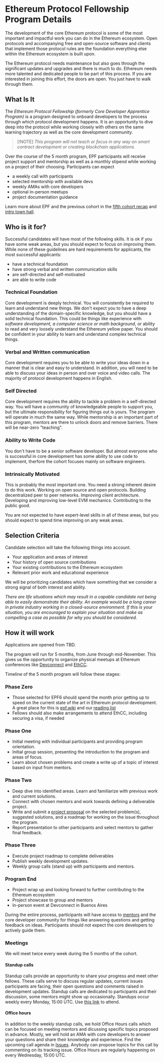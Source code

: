 # Ethereum Protocol Fellowship Program Details

The development of the core Ethereum protocol is some of the most important and impactful work you can do in the Ethereum ecosystem. Open protocols and accompanying free and open-source software and clients that implement those protocol rules are the foundation everything else within the Ethereum ecosystem is built upon.

The Ethereum protocol needs maintenance but also goes through the significant updates and upgrades and there is much to do. Ethereum needs more talented and dedicated people to be part of this process. If you are interested in joining this effort, the doors are open. You just have to walk through them.

## What Is It

The *Ethereum Protocol Fellowship (formerly Core Developer Apprentice Program)* is a program designed to onboard developers to the process through which protocol development happens. It is an opportunity to dive deep into the protocol while working closely with others on the same learning trajectory as well as the core development community.

> [!NOTE] *This program will not teach or focus in any way on smart contract development or creating blockchain applications.*

Over the course of the 5 month program, EPF participants will receive project support and mentorship as well as a monthly stipend while working on a project of their choosing. Participants can expect
- a weekly call with participants
- selected mentorship with available devs
- weekly AMAs with core developers
- optional in-person meetups
- project documentation guidance

Learn more about EPF and the previous cohort in the [fifth cohort recap](https://blog.ethereum.org/2025/04/10/epf-5-recap) and [intro town hall](https://www.youtube.com/watch?v=nrwKxyBIYYk).

## Who is it for?

Successful candidates will have most of the following skills. It is ok if you have some weak areas, but you should expect to focus on improving them.
While none of these guidelines are hard requirements for applicants, the most successful applicants:

- have a technical foundation
- have strong verbal and written communication skills
- are self-directed and self-motivated
- are able to write code

### Technical Foundation
Core development is deeply technical. You will consistently be required to learn and understand new things. We don't expect you to have a deep understanding of the domain-specific knowledge, but you should have a solid technical foundation. This could be things like experience with *software development, a computer science or math background*, or ability to read and very loosely understand the Ethereum yellow paper. You should be confident in your ability to learn and understand complex technical things.
### Verbal and Written communication
Core development requires you to be able to write your ideas down in a manner that is clear and easy to understand. In addition, you will need to be able to discuss your ideas in person and over voice and video calls. The majority of protocol development happens in English.
### Self Directed
Core development requires the ability to tackle a problem in a self-directed way. You will have a community of knowledgeable people to support you, but the ultimate responsibility for figuring things out is yours. The program will operate in much the same way. While mentorship is an important part of this program, mentors are there to unlock doors and remove barriers. There will be near-zero "teaching". 
### Ability to Write Code
You don't have to be a senior software developer. But almost everyone who is successful in core development has some ability to use code to implement, therfore the cohort focuses mainly on software engineers. 
### Intrinsically Motivated
This is probably the most important one. You need a strong inherent desire to do this work. Working on open source and open protocols. Building decentralized peer to peer networks. Improving client architecture. Developing and improving low-level EVM mechanics. Contributing to the public good.

You are not expected to have expert-level skills in all of these areas, but you should expect to spend time improving on any weak areas.

## Selection Criteria
Candidate selection will take the following things into account.
- Your application and areas of interest
- Your history of open source contributions
- Your existing contributions to the Ethereum ecosystem
- Relevant prior work and educational experience

We will be prioritizing candidates which have something that we consider a strong signal of both interest and ability.

*There are life situations which may result in a capable candidate not being able to easily demonstrate their ability. An example would be a long career in private industry working in a closed-source environment. If this is your situation, you are encouraged to explain your situation and make as compelling a case as possible for why you should be considered.*

## How it will work

Applications are opened from TBD.

The program will run for 5 months, from June through mid-November. This gives us the opportunity to organize physical meetups at Ethereum conferences like [Devconnect](https://devconnect.org) and [EthCC](https://www.ethcc.io/).

Timeline of the 5 month program will follow these stages:

### Phase Zero
- Those selected for EPF6 should spend the month prior getting up to speed on the current state of the art in Ethereum protocol development. A great place for this is [epf.wiki](https://epf.wiki) and our [reading list](./reading.md)
- Fellows should also make arrangements to attend EthCC, including securing a visa, if needed
### Phase One
- Initial meeting with individual participants and providing program orientation.
- Initial group session, presenting the introduction to the program and areas of focus.
- Learn about chosen problems and create a write up of a topic of interest based on input from mentors.
### Phase Two
- Deep dive into identified areas. Learn and familiarize with previous work and current solutions.
- Connect with chosen mentors and work towards defining a deliverable project.
- Write and submit a [project proposal](/projects/project-template.md) on the selected problem(s), suggested solutions, and a roadmap for working on the issue throughout the program.
- Report presentation to other participants and select mentors to gather final feedback.
### Phase Three
- Execute project roadmap to complete deliverables
- Publish weekly development updates.
- Weekly group calls (stand up) with participants and mentors.
### Program End
- Project wrap up and looking forward to further contributing to the Ethereum ecosystem
- Project showcase to group and mentors
- In-person event at Devconnect in Buenos Aires

During the entire process, participants will have access to [mentors](./mentors.md) and the core developer community for things like answering questions and getting feedback on ideas. Participants should not expect the core developers to actively guide them.

### Meetings

We will meet twice every week during the 5 months of the cohort. 

#### Standup calls 

Standup calls provide an opportunity to share your progress and meet other fellows. These calls serve to discuss regular updates, current issues participants are facing, their open questions and comments raised in development updates. Standup calls are dedicated to participants and their discussion, some mentors might show up occasionally. Standups occur weekly every Monday, 15:00 UTC. Use [this link](https://meet.ethereum.org/epf-standup) to attend.

#### Office hours

In addition to the weekly standup calls, we hold Office Hours calls which can be focused on meeting mentors and dicussing specific topics proposed in advance. Mostly, we will hold an AMA with core developers to answer your questions and share their knowledge and experience. Find the upcoming call agenda in [Issues](https://github.com/eth-protocol-fellows/cohort-six/issues). Anybody can propose topics for this call by commenting on its tracking issue. Office Hours are regularly happening on every Wednesday, 15:00 UTC.
